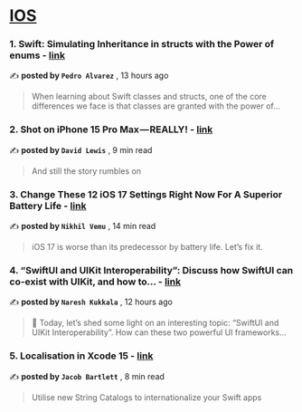 
<h1><a href=https://medium.com/tag/ios/recommended target="_blank" rel="noopener noreferrer">IOS</a></h1>
<h3>1. Swift: Simulating Inheritance in structs with the Power of enums - <a href=https://medium.com/stackademic/swift-simulating-inheritance-in-structs-with-the-power-of-enums-3f967abad353?source=tag_recommended_feed---------0-84----------ios----------f37ce0f0_d3a5_4b96_a4d9_315377c2db8e------- target="_blank" rel="noopener noreferrer">link</a></h3>

✍️ **posted by `Pedro Alvarez`** <date> , 13 hours ago</date>

<blockquote>When learning about Swift classes and structs, one of the core differences we face is that classes are granted with the power of…</blockquote>

<h3>2. Shot on iPhone 15 Pro Max — REALLY! - <a href=https://medium.com/macoclock/shot-on-iphone-15-pro-max-really-13d64e95d5c7?source=tag_recommended_feed---------1-107----------ios----------f37ce0f0_d3a5_4b96_a4d9_315377c2db8e------- target="_blank" rel="noopener noreferrer">link</a></h3>

✍️ **posted by `David Lewis`** <date> , 9 min read</date>

<blockquote>And still the story rumbles on</blockquote>

<h3>3. Change These 12 iOS 17 Settings Right Now For A Superior Battery Life - <a href=https://medium.com/macoclock/change-these-12-ios-17-settings-right-now-for-a-superior-battery-life-5f96024b1bbe?source=tag_recommended_feed---------2-85----------ios----------f37ce0f0_d3a5_4b96_a4d9_315377c2db8e------- target="_blank" rel="noopener noreferrer">link</a></h3>

✍️ **posted by `Nikhil Vemu`** <date> , 14 min read</date>

<blockquote>iOS 17 is worse than its predecessor by battery life. Let’s fix it.</blockquote>

<h3>4. “SwiftUI and UIKit Interoperability”: Discuss how SwiftUI can co-exist with UIKit, and how to… - <a href=https://medium.com/@nareshkukkala/swiftui-and-uikit-interoperability-discuss-how-swiftui-can-co-exist-with-uikit-and-how-to-1431665da389?source=tag_recommended_feed---------3-84----------ios----------f37ce0f0_d3a5_4b96_a4d9_315377c2db8e------- target="_blank" rel="noopener noreferrer">link</a></h3>

✍️ **posted by `Naresh Kukkala`** <date> , 12 hours ago</date>

<blockquote>👋 Today, let’s shed some light on an interesting topic: “SwiftUI and UIKit Interoperability”. How can these two powerful UI frameworks…</blockquote>

<h3>5. Localisation in Xcode 15 - <a href=https://medium.com/better-programming/localisation-in-xcode-15-5be52e97fff0?source=tag_recommended_feed---------4-107----------ios----------f37ce0f0_d3a5_4b96_a4d9_315377c2db8e------- target="_blank" rel="noopener noreferrer">link</a></h3>

✍️ **posted by `Jacob Bartlett`** <date> , 8 min read</date>

<blockquote>Utilise new String Catalogs to internationalize your Swift apps</blockquote>

